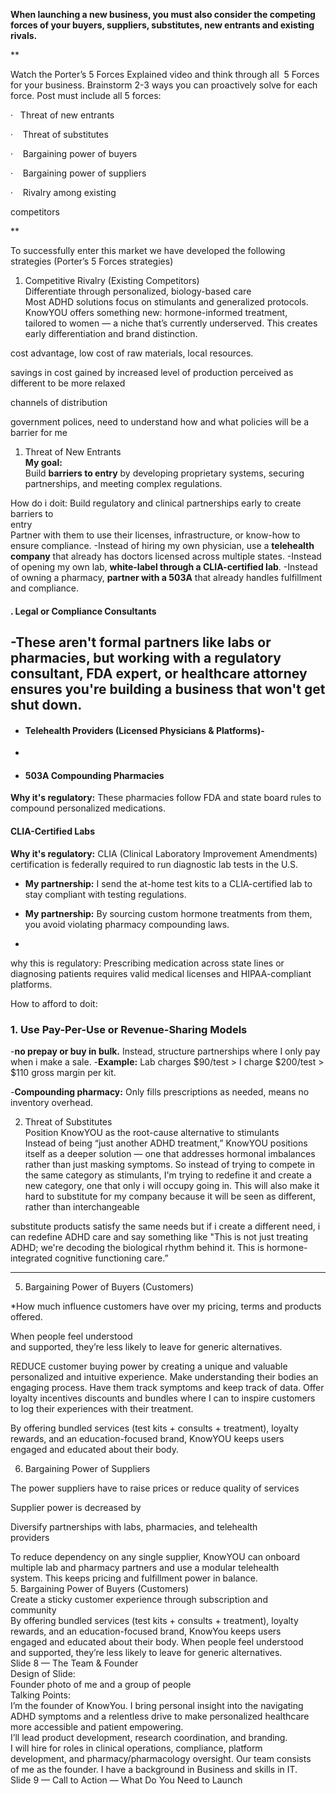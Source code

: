 **When launching a new business, you must also consider the competing forces of your buyers, suppliers, substitutes, new entrants and existing rivals.**

**

Watch the Porter’s 5 Forces Explained video and think through all  5 Forces for your business. Brainstorm 2-3 ways you can proactively solve for each force. Post must include all 5 forces:

·   Threat of new entrants

·    Threat of substitutes

·    Bargaining power of buyers

·    Bargaining power of suppliers

·    Rivalry among existing    

competitors

**

To successfully enter this market we have developed the following  
strategies (Porter’s 5 Forces strategies)  
1. Competitive Rivalry (Existing Competitors)  
Differentiate through personalized, biology-based care  
Most ADHD solutions focus on stimulants and generalized protocols.  
KnowYOU offers something new: hormone-informed treatment,  
tailored to women — a niche that’s currently underserved. This creates  
early differentiation and brand distinction.

cost advantage, low cost of raw materials, local resources.

savings in cost gained by increased level of production
perceived as different to be more relaxed

channels of distribution

government polices, need to understand how and what policies will be a barrier for me

1. Threat of New Entrants  
**My goal:**  
Build **barriers to entry** by developing proprietary systems, securing partnerships, and meeting complex regulations.

How do i doit: Build regulatory and clinical partnerships early to create barriers to  
entry  
Partner with them to use their licenses, infrastructure, or know-how to ensure compliance.
-Instead of hiring my own physician, use a **telehealth company** that already has doctors licensed across multiple states. 
 -Instead of opening my own lab, **white-label through a CLIA-certified lab**.
 -Instead of owning a pharmacy, **partner with a 503A** that already handles fulfillment and compliance.
#### . **Legal or Compliance Consultants**
-These aren't formal partners like labs or pharmacies, but working with a **regulatory consultant**, FDA expert, or healthcare attorney ensures you're building a business that won't get shut down.
- 
- #### **Telehealth Providers (Licensed Physicians & Platforms)**- 
- 
- #### **503A Compounding Pharmacies**
**Why it's regulatory:** These pharmacies follow FDA and state board rules to compound personalized medications.

#### **CLIA-Certified Labs**
**Why it's regulatory:** CLIA (Clinical Laboratory Improvement Amendments) certification is federally required to run diagnostic lab tests in the U.S.
    
- **My partnership:** I send the at-home test kits to a CLIA-certified lab to stay compliant with testing regulations.
    
- **My partnership:** By sourcing custom hormone treatments from them, you avoid violating pharmacy compounding laws.
-
why this is regulatory: Prescribing medication across state lines or diagnosing patients requires valid medical licenses and HIPAA-compliant platforms.

How to afford to doit:
### **1. Use Pay-Per-Use or Revenue-Sharing Models**

-**no prepay or buy in bulk.** Instead, structure partnerships where I only pay when i make a sale.
-**Example:** Lab charges $90/test > I charge $200/test > $110 gross margin per kit.
    
-**Compounding pharmacy:** Only fills prescriptions as needed, means no inventory overhead.



2. Threat of Substitutes  
Position KnowYOU as the root-cause alternative to stimulants  
Instead of being “just another ADHD treatment,” KnowYOU positions  
itself as a deeper solution — one that addresses hormonal imbalances  
rather than just masking symptoms. So instead of trying to compete in the same category as stimulants, I'm trying to redefine it and create a new category, one that only i will occupy going in. This will also make it hard to substitute for my company because it will be seen as different, rather than interchangeable 

substitute products satisfy the same needs but if i create a different need, i can redefine ADHD care and say something like "This is not just treating ADHD; we're decoding the biological rhythm behind it. This is hormone-integrated cognitive functioning care.”

****
5. Bargaining Power of Buyers (Customers)  

*How much influence customers have over my pricing, terms and products offered.

When people feel understood  
and supported, they’re less likely to leave for generic alternatives.

REDUCE customer buying power by creating a unique and valuable personalized and intuitive experience. Make understanding their bodies an engaging process. Have them track symptoms and keep track of data. Offer loyalty incentives discounts and bundles where I can to inspire customers to log their experiences with their treatment. 

By offering bundled services (test kits + consults + treatment), loyalty  
rewards, and an education-focused brand, KnowYOU keeps users  
engaged and educated about their body. 

  

6. Bargaining Power of Suppliers  

The power suppliers have to raise prices or reduce quality of services

Supplier power is decreased by

Diversify partnerships with labs, pharmacies, and telehealth  
providers

To reduce dependency on any single supplier, KnowYOU can onboard  
multiple lab and pharmacy partners and use a modular telehealth  
system. This keeps pricing and fulfillment power in balance.  
5. Bargaining Power of Buyers (Customers)  
Create a sticky customer experience through subscription and  
community  
By offering bundled services (test kits + consults + treatment), loyalty  
rewards, and an education-focused brand, KnowYou keeps users  
engaged and educated about their body. When people feel understood  
and supported, they’re less likely to leave for generic alternatives.  
Slide 8 — The Team & Founder  
Design of Slide:  
Founder photo of me and a group of people  
Talking Points:  
I’m the founder of KnowYou. I bring personal insight into the navigating  
ADHD symptoms and a relentless drive to make personalized healthcare  
more accessible and patient empowering.  
I’ll lead product development, research coordination, and branding.  
I will hire for roles in clinical operations, compliance, platform  
development, and pharmacy/pharmacology oversight. Our team consists  
of me as the founder. I have a background in Business and skills in IT.  
Slide 9 — Call to Action — What Do You Need to Launch